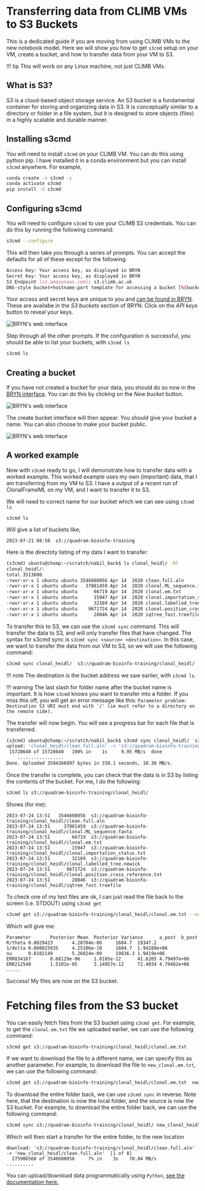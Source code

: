 # Transferring data from CLIMB VMs to S3 Buckets 

This is a dedicated guide if you are moving from using CLIMB VMs to the new notebook model. Here we will show you how to get `s3cmd` setup on your VM, create a bucket, and how to transfer data from your VM to S3. 

<!-- prettier-ignore -->
!!! tip 
    This will work on any Linux machine, not just CLIMB VMs.

## What is S3?
S3 is a cloud-based object storage service. An S3 bucket is a fundamental container for storing and organizing data in S3. It is conceptually similar to a directory or folder in a file system, but it is designed to store objects (files) in a highly scalable and durable manner.

## Installing s3cmd

You will need to install `s3cmd` on your CLIMB VM. You can do this using python pip. I have installed it in a conda environment but you can install `s3cmd` anywhere. For example,

```bash
conda create -n s3cmd -y
conda activate s3cmd
pip install -U s3cmd
```

## Configuring s3cmd

You will need to configure `s3cmd` to use your CLIMB S3 credentials. You can do this by running the following command:

```bash 
s3cmd --configure
```

This will then take you through a series of prompts. You can accept the defaults for all of these except for the following:

```bash
Access Key: Your access key, as displayed in BRYN
Secret Key: Your access key, as displayed in BRYN
S3 Endpoint [s3.amazonaws.com]: s3.climb.ac.uk
DNS-style bucket+hostname:port template for accessing a bucket [%(bucket)s.s3.amazonaws.com]: %(bucket)s.s3.climb.ac.uk
```

Your access and secret keys are unique to you and [can be found in BRYN](https://bryn.climb.ac.uk/teams/V83D0V0XNKZ/buckets). 
These are availabe in the *S3 buckets* section of BRYN. Click on the *API keys* button to reveal your keys.

![BRYN's web interface](./img/bryn-s3-bucket-key.png)

Step through all the other prompts. If the configuration is successful, you should be able to list your buckets, with `s3cmd ls`

```bash
s3cmd ls
```

## Creating a bucket

If you have not created a bucket for your data, you should do so now in the [BRYN interface](https://bryn.climb.ac.uk/teams/V83D0V0XNKZ/buckets). You can do this by clicking on the *New bucket* button.

![BRYN's web interface](./img/bryn-s3-bucket-key.png)

The create bucket interface will then appear. You should give your bucket a name. You can also choose to make your bucket public.

![BRYN's web interface](./img/create-bucket.png)


## A worked example

Now with `s3cmd` ready to go, I will demonstrate how to transfer data with a worked example. This worked example uses my own (important) data, that I am transferring from my VM to S3. I have a output of a recent run of ClonalFrameML on my VM, and I want to transfer it to S3. 

We will need to correct name for our bucket which we can see using `s3cmd ls`

```
s3cmd ls
```

Will give a list of buckets like;

```
2023-07-21 08:50  s3://quadram-bioinfo-training
```

Here is the directoty listing of my data I want to transfer:


```bash
(s3cmd) ubuntu@chomp:~/scratch/nabil_back$ ls clonal_heidl/ -Rl
clonal_heidl/:
total 3513600
-rwxr-xr-x 1 ubuntu ubuntu 3546608056 Apr 14  2020 clean.full.aln
-rwxr-xr-x 1 ubuntu ubuntu   37881459 Apr 14  2020 clonal.ML_sequence.fasta
-rwxr-xr-x 1 ubuntu ubuntu      66719 Apr 14  2020 clonal.em.txt
-rwxr-xr-x 1 ubuntu ubuntu      15947 Apr 14  2020 clonal.importation_status.txt
-rwxr-xr-x 1 ubuntu ubuntu      32169 Apr 14  2020 clonal.labelled_tree.newick
-rwxr-xr-x 1 ubuntu ubuntu    9671724 Apr 14  2020 clonal.position_cross_reference.txt
-rwxr-xr-x 1 ubuntu ubuntu      28846 Apr 14  2020 iqtree_fast.treefile
```

To transfer this to S3, we can use the `s3cmd sync` command. This will transfer the data to S3, and will only transfer files that have changed.
The syntax for s3cmd sync is `s3cmd sync <source> <destination>`. In this case, we want to transfer the data from our VM to S3, so we will use the following command:

```bash
s3cmd sync clonal_heidl/  s3://quadram-bioinfo-training/clonal_heidl/
```

<!-- prettier-ignore -->
!!! note 
    The destination is the bucket address we saw earlier, with `s3cmd ls`. 

<!-- prettier-ignore -->
!!! warning 
    The last slash for folder name after the bucket name is important. It is how `s3cmd` knows you want to transfer into a folder. If you miss this off, you will get an error message like this:
    `Parameter problem: Destination S3 URI must end with '/' (ie must refer to a directory on the remote side).`


The transfer will now begin. You will see a progress bar for each file that is transferred.

```bash
(s3cmd) ubuntu@chomp:~/scratch/nabil_back$ s3cmd sync clonal_heidl/  s3://quadram-bioinfo-training/clonal_heidl/
upload: 'clonal_heidl/clean.full.aln' -> 's3://quadram-bioinfo-training/clean.full.aln'  [part 1 of 226, 15MB] [1 of 8]
 15728640 of 15728640   100% in    1s     9.95 MB/s  done
    .................
Done. Uploaded 3594366897 bytes in 330.1 seconds, 10.38 MB/s.
```

Once the transfer is complete, you can check that the data is in S3 by listing the contents of the bucket. For me, I do the following:

```bash
s3cmd ls s3://quadram-bioinfo-training/clonal_heidl/
```

Shows (for me): 
```
2023-07-24 13:51   3546608056  s3://quadram-bioinfo-training/clonal_heidl/clean.full.aln
2023-07-24 13:51     37881459  s3://quadram-bioinfo-training/clonal_heidl/clonal.ML_sequence.fasta
2023-07-24 13:51        66719  s3://quadram-bioinfo-training/clonal_heidl/clonal.em.txt
2023-07-24 13:51        15947  s3://quadram-bioinfo-training/clonal_heidl/clonal.importation_status.txt
2023-07-24 13:51        32169  s3://quadram-bioinfo-training/clonal_heidl/clonal.labelled_tree.newick
2023-07-24 13:51      9671724  s3://quadram-bioinfo-training/clonal_heidl/clonal.position_cross_reference.txt
2023-07-24 13:51        28846  s3://quadram-bioinfo-training/clonal_heidl/iqtree_fast.treefile
```

To check one of my text files are ok, I can just read the file back to the screen (i.e. STDOUT) using `s3cmd get`

```bash
s3cmd get s3://quadram-bioinfo-training/clonal_heidl/clonal.em.txt --no-progress  - | more
``` 

Which will give me:

```
Parameter       Posterior Mean  Posterior Variance      a_post  b_post
R/theta 0.0829423       4.28704e-06     1604.7  19347.2
1/delta 0.000825935     4.25106e-10     1604.7  1.94289e+06
nu      0.0102149       5.26024e-09     19836.3 1.9419e+06
ERR034167       8.68129e-06     1.8105e-12      41.6265 4.79497e+06
ERR212540       1.5101e-05      3.14957e-12     72.4034 4.79462e+06
.....
```

Success! My files are now on the S3 bucket.

# Fetching files from the S3 bucket
You can easily fetch files from the S3 bucket using `s3cmd get`. For example, to get the `clonal.em.txt` file we uploaded earlier, we can use the following command:

```bash
s3cmd get s3://quadram-bioinfo-training/clonal_heidl/clonal.em.txt 
```

If we want to download the file to a different name, we can specify this as another parameter. For example, to download the file to `new_clonal.em.txt`, we can use the following command:

```bash
s3cmd get s3://quadram-bioinfo-training/clonal_heidl/clonal.em.txt  new_clonal.em.txt
```

To download the entire folder back, we can use `s3cmd sync` in reverse. Note here, that the destination is now the local folder, and the source is now the S3 bucket. For example, to download the entire folder back, we can use the following command:

```bash
s3cmd sync s3://quadram-bioinfo-training/clonal_heidl/ new_clonal_heidl/
```

Which will then start a transfer for the entire folder, to the new location 
```
download: 's3://quadram-bioinfo-training/clonal_heidl/clean.full.aln' -> 'new_clonal_heidl/clean.full.aln'  [1 of 8]
  275906560 of 3546608056     7% in    3s    70.84 MB/s
..........
```

You can upload/download data programmatically using `Python`, [see the documentation here.](program-s3-fetch.md)